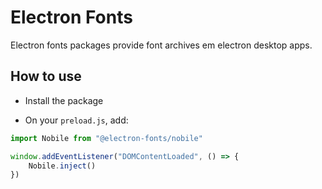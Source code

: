 # Electron Fonts

Electron fonts packages provide font archives em electron desktop apps.

## How to use

* Install the package

* On your `preload.js`, add:

```ts
import Nobile from "@electron-fonts/nobile"

window.addEventListener("DOMContentLoaded", () => {
    Nobile.inject()
})
```